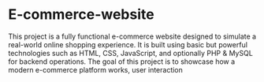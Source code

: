 # E-commerce-website
This project is a fully functional e-commerce website designed to simulate a real-world online shopping experience. It is built using basic but powerful technologies such as HTML, CSS, JavaScript, and optionally PHP &amp; MySQL for backend operations.  The goal of this project is to showcase how a modern e-commerce platform works, user interaction
